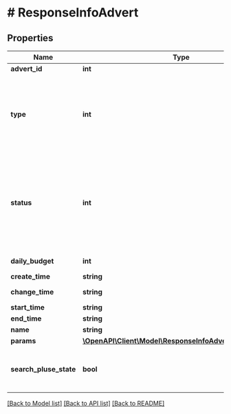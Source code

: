 # # ResponseInfoAdvert

## Properties

Name | Type | Description | Notes
------------ | ------------- | ------------- | -------------
**advert_id** | **int** | Идентификатор кампании | [optional]
**type** | **int** | &lt;dl&gt;     &lt;dt&gt;Тип кампании:&lt;/dt&gt;     &lt;dd&gt;&lt;code&gt;4&lt;/code&gt; - кампания в каталоге&lt;/dd&gt;     &lt;dd&gt;&lt;code&gt;5&lt;/code&gt; - кампания в карточке товара&lt;/dd&gt;     &lt;dd&gt;&lt;code&gt;6&lt;/code&gt; - кампания в поиске&lt;/dd&gt;     &lt;dd&gt;&lt;code&gt;7&lt;/code&gt; - кампания в рекомендациях на главной странице&lt;/dd&gt; &lt;/dl&gt; | [optional]
**status** | **int** | &lt;dl&gt;     &lt;dt&gt;Статус кампании:&lt;/dt&gt;     &lt;dd&gt;&lt;code&gt;4&lt;/code&gt; - готова к запуску &lt;span class&#x3D;\&quot;new\&quot;&gt;new&lt;/span&gt;&lt;/dd&gt;     &lt;dd&gt;&lt;code&gt;7&lt;/code&gt; - Кампания завершена&lt;/dd&gt;     &lt;dd&gt;&lt;code&gt;8&lt;/code&gt; - отказался&lt;/dd&gt;     &lt;dd&gt;&lt;code&gt;9&lt;/code&gt; - идут показы&lt;/dd&gt;     &lt;dd&gt;&lt;code&gt;11&lt;/code&gt; - Кампания на паузе&lt;/dd&gt; &lt;/dl&gt; | [optional]
**daily_budget** | **int** | Дневной бюджет, если не установлен, то 0 | [optional]
**create_time** | **string** | Время создания кампании | [optional]
**change_time** | **string** | Время последнего изменения кампании | [optional]
**start_time** | **string** | Дата запуска кампании | [optional]
**end_time** | **string** | Дата завершения кампании | [optional]
**name** | **string** | Название кампании | [optional]
**params** | [**\OpenAPI\Client\Model\ResponseInfoAdvertParamsInner[]**](ResponseInfoAdvertParamsInner.md) | Параметры кампании | [optional]
**search_pluse_state** | **bool** | Активность фиксированных фраз (Для кампаний в поиске)  &lt;span class&#x3D;\&quot;new\&quot;&gt;new&lt;/span&gt; &lt;br&gt; (&#x60;false&#x60; - отключены, &#x60;true&#x60; - включены) | [optional]

[[Back to Model list]](../../README.md#models) [[Back to API list]](../../README.md#endpoints) [[Back to README]](../../README.md)
